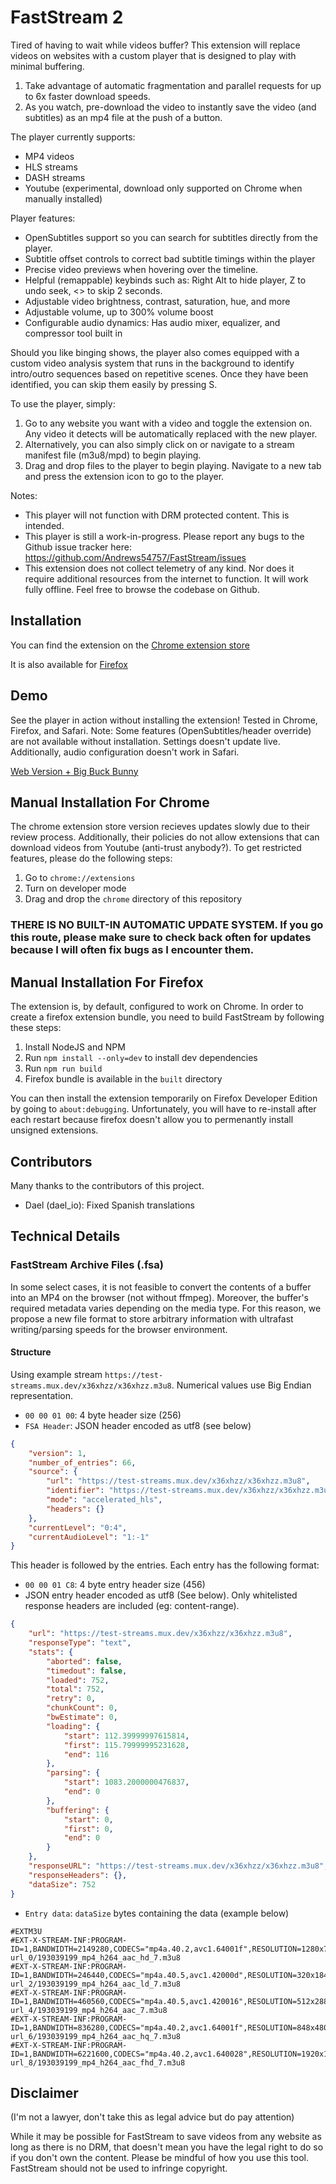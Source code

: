 # FastStream 2

Tired of having to wait while videos buffer? This extension will replace videos on websites with a custom player that is designed to play with minimal buffering.

1. Take advantage of automatic fragmentation and parallel requests for up to 6x faster download speeds.
2. As you watch, pre-download the video to instantly save the video (and subtitles) as an mp4 file at the push of a button.

The player currently supports:
- MP4 videos
- HLS streams
- DASH streams
- Youtube (experimental, download only supported on Chrome when manually installed)

Player features:
- OpenSubtitles support so you can search for subtitles directly from the player.
- Subtitle offset controls to correct bad subtitle timings within the player
- Precise video previews when hovering over the timeline.
- Helpful (remappable) keybinds such as: Right Alt to hide player, Z to undo seek, <> to skip 2 seconds.
- Adjustable video brightness, contrast, saturation, hue, and more
- Adjustable volume, up to 300% volume boost
- Configurable audio dynamics: Has audio mixer, equalizer, and compressor tool built in

Should you like binging shows, the player also comes equipped with a custom video analysis system that runs in the background to identify intro/outro sequences based on repetitive scenes. Once they have been identified, you can skip them easily by pressing S.

To use the player, simply:
1. Go to any website you want with a video and toggle the extension on. Any video it detects will be automatically replaced with the new player.
2. Alternatively, you can also simply click on or navigate to a stream manifest file (m3u8/mpd) to begin playing.
3. Drag and drop files to the player to begin playing. Navigate to a new tab and press the extension icon to go to the player.

Notes:
- This player will not function with DRM protected content. This is intended.
- This player is still a work-in-progress. Please report any bugs to the Github issue tracker here: https://github.com/Andrews54757/FastStream/issues
- This extension does not collect telemetry of any kind. Nor does it require additional resources from the internet to function. It will work fully offline. Feel free to browse the codebase on Github.

## Installation

You can find the extension on the [Chrome extension store](https://chrome.google.com/webstore/detail/faststream/kkeakohpadmbldjaiggikmnldlfkdfog)

It is also available for [Firefox](https://addons.mozilla.org/en-US/firefox/addon/faststream/)

## Demo

See the player in action without installing the extension! Tested in Chrome, Firefox, and Safari. Note: Some features (OpenSubtitles/header override) are not available without installation. Settings doesn't update live. Additionally, audio configuration doesn't work in Safari.

[Web Version + Big Buck Bunny](https://andrews54757.github.io/FastStream/built/web/player/player.html#https://test-streams.mux.dev/x36xhzz/x36xhzz.m3u8)

## Manual Installation For Chrome

The chrome extension store version recieves updates slowly due to their review process. Additionally, their policies do not allow extensions that can download videos from Youtube (anti-trust anybody?). To get restricted features, please do the following steps:

1. Go to `chrome://extensions`
2. Turn on developer mode
3. Drag and drop the `chrome` directory of this repository

### THERE IS NO BUILT-IN AUTOMATIC UPDATE SYSTEM. If you go this route, please make sure to check back often for updates because I will often fix bugs as I encounter them.

## Manual Installation For Firefox

The extension is, by default, configured to work on Chrome. In order to create a firefox extension bundle, you need to build FastStream by following these steps:

1. Install NodeJS and NPM
2. Run `npm install --only=dev` to install dev dependencies
3. Run `npm run build`
4. Firefox bundle is available in the `built` directory

You can then install the extension temporarily on Firefox Developer Edition by going to `about:debugging`. Unfortunately, you will have to re-install after each restart because firefox doesn't allow you to permenantly install unsigned extensions.

## Contributors

Many thanks to the contributors of this project.

- Dael (dael_io): Fixed Spanish translations


## Technical Details

### FastStream Archive Files (.fsa)

In some select cases, it is not feasible to convert the contents of a buffer into an MP4 on the browser (not without ffmpeg). Moreover, the buffer's required metadata varies depending on the media type. For this reason, we propose a new file format to store arbitrary information with ultrafast writing/parsing speeds for the browser environment.

#### Structure
Using example stream `https://test-streams.mux.dev/x36xhzz/x36xhzz.m3u8`. Numerical values use Big Endian representation.

- `00 00 01 00`:  4 byte header size (256)
- `FSA Header`: JSON header encoded as utf8 (see below)
```json
{
    "version": 1,
    "number_of_entries": 66,
    "source": {
        "url": "https://test-streams.mux.dev/x36xhzz/x36xhzz.m3u8",
        "identifier": "https://test-streams.mux.dev/x36xhzz/x36xhzz.m3u8",
        "mode": "accelerated_hls",
        "headers": {}
    },
    "currentLevel": "0:4",
    "currentAudioLevel": "1:-1"
}
```

This header is followed by the entries. Each entry has the following format:

- `00 00 01 C8`: 4 byte entry header size (456)
- JSON entry header encoded as utf8 (See below). Only whitelisted response headers are included (eg: content-range).
```json
{
    "url": "https://test-streams.mux.dev/x36xhzz/x36xhzz.m3u8",
    "responseType": "text",
    "stats": {
        "aborted": false,
        "timedout": false,
        "loaded": 752,
        "total": 752,
        "retry": 0,
        "chunkCount": 0,
        "bwEstimate": 0,
        "loading": {
            "start": 112.39999997615814,
            "first": 115.79999995231628,
            "end": 116
        },
        "parsing": {
            "start": 1083.2000000476837,
            "end": 0
        },
        "buffering": {
            "start": 0,
            "first": 0,
            "end": 0
        }
    },
    "responseURL": "https://test-streams.mux.dev/x36xhzz/x36xhzz.m3u8",
    "responseHeaders": {},
    "dataSize": 752
}
```
- `Entry data`: `dataSize` bytes containing the data (example below)
```m3u8
#EXTM3U
#EXT-X-STREAM-INF:PROGRAM-ID=1,BANDWIDTH=2149280,CODECS="mp4a.40.2,avc1.64001f",RESOLUTION=1280x720,NAME="720"
url_0/193039199_mp4_h264_aac_hd_7.m3u8
#EXT-X-STREAM-INF:PROGRAM-ID=1,BANDWIDTH=246440,CODECS="mp4a.40.5,avc1.42000d",RESOLUTION=320x184,NAME="240"
url_2/193039199_mp4_h264_aac_ld_7.m3u8
#EXT-X-STREAM-INF:PROGRAM-ID=1,BANDWIDTH=460560,CODECS="mp4a.40.5,avc1.420016",RESOLUTION=512x288,NAME="380"
url_4/193039199_mp4_h264_aac_7.m3u8
#EXT-X-STREAM-INF:PROGRAM-ID=1,BANDWIDTH=836280,CODECS="mp4a.40.2,avc1.64001f",RESOLUTION=848x480,NAME="480"
url_6/193039199_mp4_h264_aac_hq_7.m3u8
#EXT-X-STREAM-INF:PROGRAM-ID=1,BANDWIDTH=6221600,CODECS="mp4a.40.2,avc1.640028",RESOLUTION=1920x1080,NAME="1080"
url_8/193039199_mp4_h264_aac_fhd_7.m3u8
```
  
## Disclaimer

(I'm not a lawyer, don't take this as legal advice but do pay attention)

While it may be possible for FastStream to save videos from any website as long as there is no DRM, that doesn't mean you have the legal right to do so if you don't own the content. Please be mindful of how you use this tool. FastStream should not be used to infringe copyright.